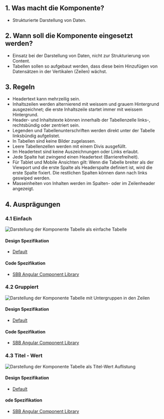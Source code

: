 ## 1. Was macht die Komponente?
* Strukturierte Darstellung von Daten.

## 2. Wann soll die Komponente eingesetzt werden? 
* Einsatz bei der Darstellung von Daten, nicht zur Strukturierung von Content.
* Tabellen sollen so aufgebaut werden, dass diese beim Hinzufügen von Datensätzen in der Vertikalen (Zeilen) wächst.

## 3. Regeln 
* Headertext kann mehrzeilig sein.
* Inhaltszeilen werden alternierend mit weissem und grauem Hintergrund ausgezeichnet; die erste Inhaltszeile startet immer mit weissem Hintergrund.
* Header- und Inhaltstexte können innerhalb der Tabellenzelle links-, rechtsbündig oder zentriert sein.
* Legenden und Tabellenunterschriften werden direkt unter der Tabelle linksbündig aufgelistet.
* In Tabellen sind keine Bilder zugelassen.
* Leere Tabellenzellen werden mit einem Divis ausgefüllt.
* Im Headertext sind keine Auszeichnungen oder Links erlaubt.
* Jede Spalte hat zwingend einen Headertext (Barrierefreiheit).
* Für Tablet und Mobile Ansichten gilt: Wenn die Tabelle breiter als der Viewport und die erste Spalte als Headerspalte definiert ist, wird die erste Spalte fixiert. Die restlichen Spalten können dann nach links geswiped werden.
* Masseinheiten von Inhalten werden im Spalten- oder im Zeilenheader angezeigt.

## 4. Ausprägungen 
### 4.1 Einfach
![Darstellung der Komponente Tabelle als einfache Tabelle](https://raw.githubusercontent.com/sbb-design-systems/sbb-design-system/master/website/components/table/images/table_simple.png 'class: image')

#### Design Spezifikation
* [Default](https://sbb.invisionapp.com/d/main#/console/15744722/345267417/inspect)

#### Code Spezifikation
* [SBB Angular Component Library](https://sbb-angular.app.sbb.ch/latest/public/components/table)

### 4.2 Gruppiert
![Darstellung der Komponente Tabelle mit Untergruppen in den Zeilen](https://raw.githubusercontent.com/sbb-design-systems/sbb-design-system/master/website/components/table/images/table_grouped.png 'class: image')

#### Design Spezifikation
* [Default](https://sbb.invisionapp.com/d/main#/console/15744722/345267418/inspect)

#### Code Spezifikation
* [SBB Angular Component Library](https://sbb-angular.app.sbb.ch/latest/public/components/table)

### 4.3 Titel - Wert
![Darstellung der Komponente Tabelle als Titel-Wert Auflistung](https://raw.githubusercontent.com/sbb-design-systems/sbb-design-system/master/website/components/table/images/table_key_value.png 'class: image')

#### Design Spezifikation
* [Default](https://sbb.invisionapp.com/d/main#/console/15744722/345267419/inspect)

#### ode Spezifikation
* [SBB Angular Component Library](https://sbb-angular.app.sbb.ch/latest/public/components/table)
